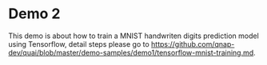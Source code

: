 # Demo 2

This demo is about how to train a MNIST handwriten digits prediction model using Tensorflow, detail steps please go to https://github.com/qnap-dev/quai/blob/master/demo-samples/demo1/tensorflow-mnist-training.md.

